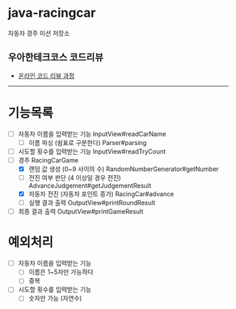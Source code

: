 # java-racingcar

자동차 경주 미션 저장소

## 우아한테크코스 코드리뷰

- [온라인 코드 리뷰 과정](https://github.com/woowacourse/woowacourse-docs/blob/master/maincourse/README.md)

---
# 기능목록
- [ ] 자동차 이름을 입력받는 기능 InputView#readCarName
  - [ ] 이름 파싱 (쉼표로 구분한다) Parser#parsing
- [ ] 시도할 횟수를 입력받는 기능 InputView#readTryCount
- [ ] 경주 RacingCarGame
  - [x] 랜덤 값 생성 (0~9 사이의 수) RandomNumberGenerator#getNumber
  - [ ] 전진 여부 판단 (4 이상일 경우 전진) AdvanceJudgement#getJudgementResult
  - [x] 자동차 전진 (자동차 포인트 증가) RacingCar#advance
  - [ ] 실행 결과 출력 OutputView#printRoundResult
- [ ] 최종 결과 출력 OutputView#printGameResult

# 예외처리
- [ ] 자동차 이름을 입력받는 기능 
  - [ ] 이름은 1~5자만 가능하다
  - [ ] 중복
- [ ] 시도할 횟수를 입력받는 기능
  - [ ] 숫자만 가능 (자연수)